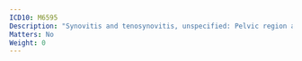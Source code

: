 ```yaml
---
ICD10: M6595
Description: "Synovitis and tenosynovitis, unspecified: Pelvic region and thigh"
Matters: No
Weight: 0
---
```


